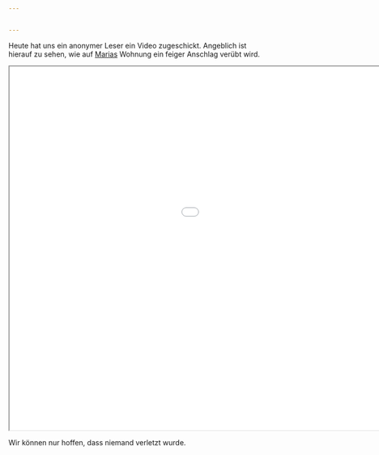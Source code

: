 ```yaml
---


---
```


<p>Heute hat uns ein anonymer Leser ein Video zugeschickt. Angeblich ist hierauf zu sehen, wie auf <a href="http://www.younow.com/Its_London">Marias</a> Wohnung ein feiger Anschlag verübt wird.</p>
<iframe width="1280" height="720" src="//sendvid.com/embed/tcl86dqh" allowfullscreen=""></iframe>
<p>Wir können nur hoffen, dass niemand verletzt wurde.</p>

